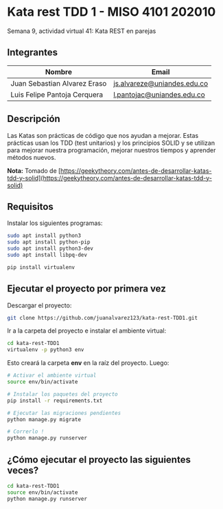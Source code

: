 # Kata rest TDD 1 - MISO 4101 202010

Semana 9, actividad virtual 41: Kata REST en parejas

## Integrantes

|Nombre                      |Email                      |
|----------------------------|---------------------------|
|Juan Sebastian Alvarez Eraso|js.alvareze@uniandes.edu.co|
|Luis Felipe Pantoja Cerquera|l.pantojac@uniandes.edu.co |

## Descripción

Las Katas son prácticas de código que nos ayudan a mejorar. Estas prácticas usan los TDD (test unitarios) y los principios SOLID y se utilizan para mejorar nuestra programación, mejorar nuestros tiempos y aprender métodos nuevos.

**Nota:** Tomado de [https://geekytheory.com/antes-de-desarrollar-katas-tdd-y-solid](https://geekytheory.com/antes-de-desarrollar-katas-tdd-y-solid)

## Requisitos

Instalar los siguientes programas:

```bash
sudo apt install python3
sudo apt install python-pip
sudo apt install python3-dev
sudo apt install libpq-dev

pip install virtualenv
```

## Ejecutar el proyecto por primera vez

Descargar el proyecto:

```bash
git clone https://github.com/juanalvarez123/kata-rest-TDD1.git
```

Ir a la carpeta del proyecto e instalar el ambiente virtual:

```bash
cd kata-rest-TDD1
virtualenv -p python3 env
```

Esto creará la carpeta **env** en la raíz del proyecto. Luego:

```bash
# Activar el ambiente virtual
source env/bin/activate

# Instalar los paquetes del proyecto
pip install -r requirements.txt

# Ejecutar las migraciones pendientes
python manage.py migrate

# Correrlo !
python manage.py runserver
```

## ¿Cómo ejecutar el proyecto las siguientes veces?

```bash
cd kata-rest-TDD1
source env/bin/activate
python manage.py runserver
```
